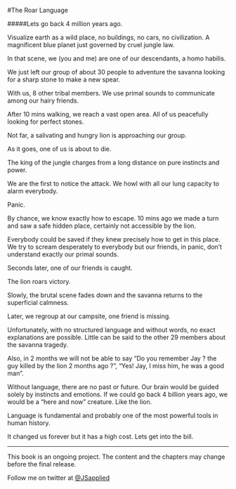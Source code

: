 #The Roar Language

#####Lets go back 4 million years ago.

Visualize earth as a wild place, no buildings, no cars, no civilization. A magnificent blue planet just governed by cruel jungle law.

In that scene, we (you and me) are one of our descendants, a homo habilis. 

We just left our group of about 30 people to adventure the savanna looking for a sharp stone to make a new spear.

With us, 8 other tribal members. We use primal sounds to communicate among our hairy friends. 

After 10 mins walking,  we reach a vast open area. All of us peacefully looking for perfect stones. 

Not far, a salivating and hungry lion is approaching our group.

As it goes, one of us is about to die.

The king of the jungle charges from a long distance on pure instincts and power.

We are the first to notice the attack. We howl with all our lung capacity to alarm everybody.

Panic.

By chance, we know exactly how to escape. 10 mins ago we made a turn and saw a safe hidden place, certainly not accessible by the lion.

Everybody could be saved if they knew precisely how to get in this place. We try to scream desperately to everybody but our friends, in panic, don’t understand exactly our primal sounds.

Seconds later, one of our friends is caught.

The lion roars victory.

Slowly, the brutal scene fades down and the savanna returns to the superficial calmness.

Later, we regroup at our campsite, one friend is missing.

Unfortunately, with no structured language and without words, no exact explanations are possible. Little can be said to the other 29 members about the savanna tragedy.

Also, in 2 months we will not be able to say “Do you remember Jay ? the guy killed by the lion 2 months ago ?”, “Yes! Jay, I miss him, he was a good man”.

Without language, there are no past or future. Our brain would be guided solely by instincts and emotions. If we could go back 4 billion years ago, we would be a “here and now” creature. Like the lion.   

Language is fundamental and probably one of the most powerful tools in human history.  

It changed us forever but it has a high cost. Lets get into the bill.


***

This book is an ongoing project. The content and the chapters may change before the final release.

Follow me on twitter at [@JSapplied](https://twitter.com/JSapplied) 


